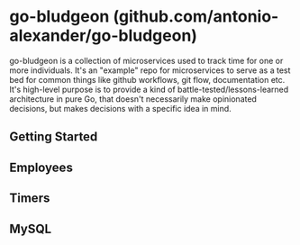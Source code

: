 # go-bludgeon (github.com/antonio-alexander/go-bludgeon)

go-bludgeon is a collection of microservices used to track time for one or more individuals. It's an "example" repo for microservices to serve as a test bed for common things like github workflows, git flow, documentation etc. It's high-level purpose is to provide a kind of battle-tested/lessons-learned architecture in pure Go, that doesn't necessarily make opinionated decisions, but makes decisions with a specific idea in mind.

## Getting Started

## Employees

## Timers

## MySQL
